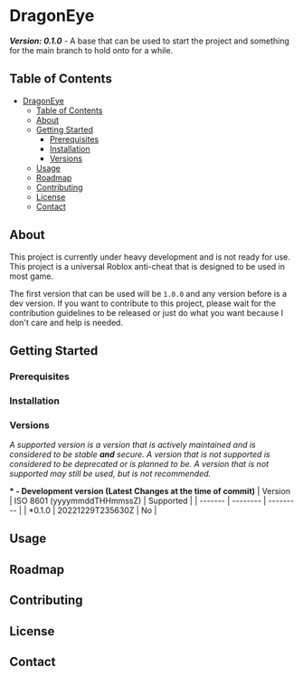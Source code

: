 # DragonEye
***Version: 0.1.0*** - A base that can be used to start the project and something for the main branch to hold onto for a while.

## Table of Contents
- [DragonEye](#dragoneye)
  - [Table of Contents](#table-of-contents)
  - [About](#about)
  - [Getting Started](#getting-started)
    - [Prerequisites](#prerequisites)
    - [Installation](#installation)
    - [Versions](#versions)
  - [Usage](#usage)
  - [Roadmap](#roadmap)
  - [Contributing](#contributing)
  - [License](#license)
  - [Contact](#contact)

## About
This project is currently under heavy development and is not ready for use. This project is a universal Roblox anti-cheat that is designed to be used in most game.

The first version that can be used will be `1.0.0` and any version before is a dev version. If you want to contribute to this project, please wait for the contribution guidelines to be released or just do what you want because I don't care and help is needed.

## Getting Started

### Prerequisites

### Installation

### Versions
*A supported version is a version that is actively maintained and is considered to be stable **and** secure. A version that is not supported is considered to be deprecated  or is planned to be. A version that is not supported may still be used, but is not recommended.*

**\* - Development version (Latest Changes at the time of commit)**
| Version | ISO 8601 (yyyymmddTHHmmssZ) | Supported |
| ------- | -------- | --------- |
| *0.1.0   | 20221229T235630Z | No |

## Usage

## Roadmap

## Contributing

## License

## Contact